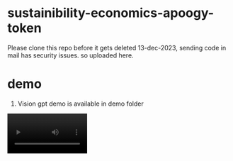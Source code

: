# sustainibility-economics-apoogy-token
Please clone this repo before it gets deleted 13-dec-2023, sending code in mail has security issues. so uploaded here.
# demo
1. Vision gpt demo is available in demo folder
<video src='demos/Vision GPT Demo.mp4' width=180/>

video
-----
https://github.com/Nikhil-Software-Cartel/sustainibility-economics-apology-token/assets/54004431/44ce4c71-867e-494d-b75b-266a3f2687d9

